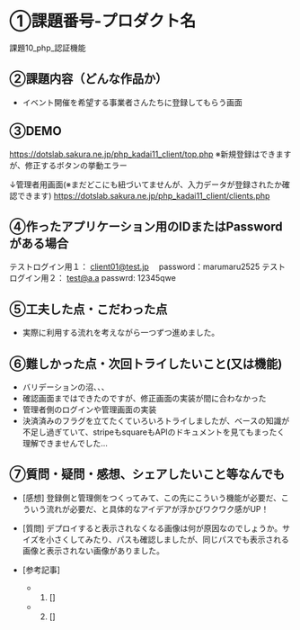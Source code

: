 # ①課題番号-プロダクト名

課題10_php_認証機能

## ②課題内容（どんな作品か）

- イベント開催を希望する事業者さんたちに登録してもらう画面

## ③DEMO

https://dotslab.sakura.ne.jp/php_kadai11_client/top.php
※新規登録はできますが、修正するボタンの挙動エラー

↓管理者用画面(※まだどこにも紐づいてませんが、入力データが登録されたか確認できます)
https://dotslab.sakura.ne.jp/php_kadai11_client/clients.php

## ④作ったアプリケーション用のIDまたはPasswordがある場合

テストログイン用１： client01@test.jp　 password：marumaru2525
テストログイン用２： test@a.a    passwrd: 12345qwe

## ⑤工夫した点・こだわった点

- 実際に利用する流れを考えながら一つずつ進めました。


## ⑥難しかった点・次回トライしたいこと(又は機能)

- バリデーションの沼、、、
- 確認画面まではできたのですが、修正画面の実装が間に合わなかった
- 管理者側のログインや管理画面の実装
- 決済済みのフラグを立てたくていろいろトライしましたが、ベースの知識が不足し過ぎていて、stripeもsquareもAPIのドキュメントを見てもまったく理解できませんでした…

## ⑦質問・疑問・感想、シェアしたいこと等なんでも

- [感想] 登録側と管理側をつくってみて、この先にこういう機能が必要だ、こういう流れが必要だ、と具体的なアイデアが浮かびワクワク感がUP！
- [質問] デプロイすると表示されなくなる画像は何が原因なのでしょうか。サイズを小さくしてみたり、パスも確認しましたが、同じパスでも表示される画像と表示されない画像がありました。


- [参考記事]
  - 1. []
  - 2. []
